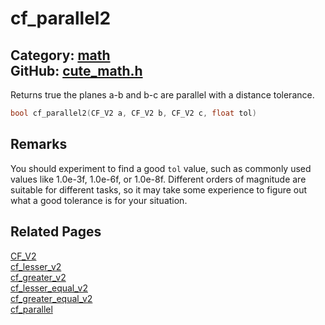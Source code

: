 [//]: # (This file is automatically generated by Cute Framework's docs parser.)
[//]: # (Do not edit this file by hand!)
[//]: # (See: https://github.com/RandyGaul/cute_framework/blob/master/samples/docs_parser.cpp)
[](../header.md ':include')

# cf_parallel2

Category: [math](/api_reference?id=math)  
GitHub: [cute_math.h](https://github.com/RandyGaul/cute_framework/blob/master/include/cute_math.h)  
---

Returns true the planes a-b and b-c are parallel with a distance tolerance.

```cpp
bool cf_parallel2(CF_V2 a, CF_V2 b, CF_V2 c, float tol)
```

## Remarks

You should experiment to find a good `tol` value, such as commonly used values like 1.0e-3f, 1.0e-6f, or 1.0e-8f.
Different orders of magnitude are suitable for different tasks, so it may take some experience to figure out
what a good tolerance is for your situation.

## Related Pages

[CF_V2](/math/cf_v2.md)  
[cf_lesser_v2](/math/cf_lesser_v2.md)  
[cf_greater_v2](/math/cf_greater_v2.md)  
[cf_lesser_equal_v2](/math/cf_lesser_equal_v2.md)  
[cf_greater_equal_v2](/math/cf_greater_equal_v2.md)  
[cf_parallel](/math/cf_parallel.md)  

